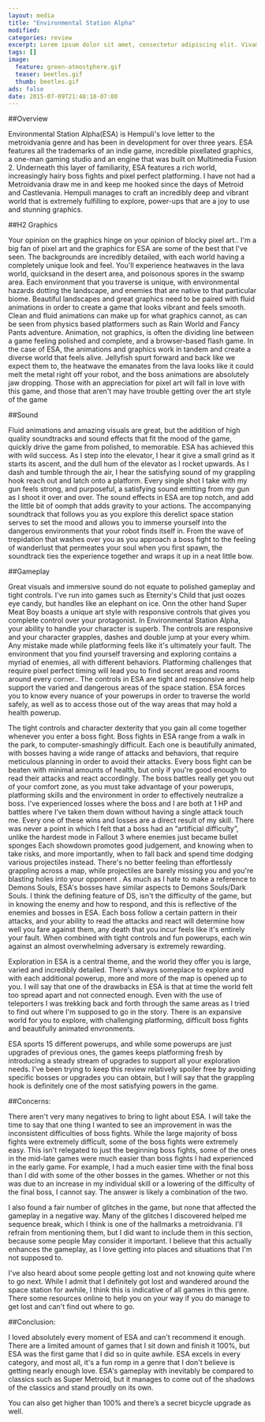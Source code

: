 ```yaml
---
layout: media
title: "Environmental Station Alpha"
modified:
categories: review
excerpt: Lorem ipsum dolor sit amet, consectetur adipiscing elit. Vivamus tincidunt faucibus est, ut luctus neque. Duis vitae sem tortor. Sed non venenatis turpis, malesuada volutpat enim. Maecenas maximus ultricies consequat. Cras maximus quam ac condimentum efficitur.
tags: []
image:
  feature: green-atmostphere.gif
  teaser: beetles.gif
  thumb: beetles.gif
ads: false
date: 2015-07-09T21:48:18-07:00
---
```


##Overview

Environmental Station Alpha(ESA) is Hempuli's love letter to the metroidvania genre and has been in development for over three years. ESA features all the trademarks of an indie game, incredible pixellated graphics, a one-man gaming studio and an engine that was built on Multimedia Fusion 2. Underneath this layer of familiarity, ESA features a rich world, increasingly hairy boss fights and pixel perfect platforming. I have not had a Metroidvania draw me in and keep me hooked since the days of Metroid and Castlevania. Hempuli manages to craft an incredibly deep and vibrant world that is extremely fulfilling to explore, power-ups that are a joy to use and stunning graphics.

##H2 Graphics

Your opinion on the graphics hinge on your opinion of blocky pixel art.. I'm a big fan of pixel art and the graphics for ESA are some of the best that I've seen. The backgrounds are incredibly detailed, with each world having a completely unique look and feel. You'll experience heatwaves in the lava world, quicksand in the desert area, and poisonous spores in the swamp area. Each environment that you traverse is unique, with environmental hazards dotting the landscape, and enemies that are native to that particular biome. Beautiful landscapes and great graphics need to be paired with fluid animations in order to create a game that looks vibrant and feels smooth. Clean and fluid animations can make up for what graphics cannot, as can be seen from physics based platformers such as Rain World and Fancy Pants adventure. Animation, not graphics, is often the dividing line between a game feeling polished and complete, and a browser-based flash game. In the case of ESA, the animations and graphics work in tandem and create a diverse world that feels alive. Jellyfish spurt forward and back like we expect them to, the heatwave the emanates from the lava looks like it could melt the metal right off your robot, and the boss animations are absolutely jaw dropping. Those with an appreciation for pixel art will fall in love with this game, and those that aren't may have trouble getting over the art style of the game

##Sound

Fluid animations and amazing visuals are great, but the addition of high quality soundtracks and sound effects that fit the mood of the game, quickly drive the game from polished, to memorable. ESA has achieved this with wild success. As I step into the elevator, I hear it give a small grind as it starts its ascent, and the dull hum of the elevator as I rocket upwards. As I dash and tumble through the air, I hear the satisfying sound of my grappling hook reach out and latch onto a platform. Every single shot I take with my gun feels strong, and purposeful, a satisfying sound emitting from my gun as I shoot it over and over. The sound effects in ESA are top notch, and add the little bit of oomph that adds gravity to your actions. The accompanying soundtrack that follows you as you explore this derelict space station serves to set the mood and allows you to immerse yourself into the dangerous environments that your robot finds itself in. From the wave of trepidation that washes over you as you approach a boss fight to the feeling of wanderlust that permeates your soul when you first spawn, the soundtrack ties the experience together and wraps it up in a neat little bow.

##Gameplay

Great visuals and immersive sound do not equate to polished gameplay and tight controls. I've run into games such as Eternity's Child that just oozes eye candy, but handles like an elephant on ice. Onn the other hand Super Meat Boy boasts a unique art style with responsive controls that gives you complete control over your protagonist. In Environmental Station Alpha, your ability to handle your character is superb. The controls are responsive and your character grapples, dashes and double jump at your every whim. Any mistake made while platforming feels like it's ultimately your fault. The environment that you find yourself traversing and exploring contains a myriad of enemies, all with different behaviors. Platforming challenges that require pixel perfect timing will lead you to find secret areas and rooms around every corner.. The controls in ESA are tight and responsive and help support the varied and dangerous areas of the space station. ESA forces you to know every nuance of your powerups in order to traverse the world safely, as well as to access those out of the way areas that may hold a health powerup.

The tight controls and character dexterity that you gain all come together whenever you enter a boss fight. Boss fights in ESA range from a walk in the park, to computer-smashingly difficult. Each one is beautifully animated, with bosses having a wide range of attacks and behaviors, that require meticulous planning in order to avoid their attacks. Every boss fight can be beaten with minimal amounts of health, but only if you're good enough to read their attacks and react accordingly. The boss battles really get you out of your comfort zone, as you must take advantage of your powerups, platforming skills and the environment in order to effectively neutralize a boss. I've experienced losses where the boss and I are both at 1 HP and battles where I’ve taken them down without having a single attack touch me. Every one of these wins and losses are a direct result of my skill.  There was never a point in which I felt that a boss had an “artificial difficulty”, unlike the hardest mode in Fallout 3 where enemies just became bullet sponges  Each showdown promotes good judgement, and knowing when to take risks, and more importantly, when to fall back and spend time dodging various projectiles instead. There's no better feeling than effortlessly grappling across a map, while projectiles are barely missing you and you're blasting holes into your opponent . As much as I hate to make a reference to Demons Souls, ESA's bosses have similar aspects to Demons Souls/Dark Souls. I think the defining feature of DS, isn't the difficulty of the game, but in knowing the enemy and how to respond, and this is reflective of the enemies and bosses in ESA.  Each boss follow a certain pattern in their attacks, and your ability to read the attacks and react will determine how well you fare against them, any death that you incur feels like it's entirely your fault. When combined with tight controls and fun powerups, each win against an almost overwhelming adversary is extremely rewarding.

Exploration in ESA is a central theme, and the world they offer you is large, varied and incredibly detailed. There's always someplace to explore and with each additional powerup, more and more of the map is opened up to you. I will say that one of the drawbacks in ESA is that at time the world felt too spread apart and not connected enough.  Even with the use of teleporters I was trekking back and forth through the same areas as I tried to find out where I'm supposed to go in the story. There is an expansive world for you to explore, with challenging platforming, difficult boss fights and beautifully animated envronments.

ESA sports 15 different powerups, and while some powerups are just upgrades of previous ones, the games keeps platforming fresh by introducing a steady stream of upgrades to support all your exploration needs. I've been trying to keep this review relatively spoiler free by avoiding specific bosses or upgrades you can obtain, but I will say that the grappling hook is definitely one of the most satisfying powers in the game.

<div class="gfyitem" data-controls=false data-expand=true data-id="AdmirableGrouchyHorsechestnutleafminer" ></div> 

##Concerns:

There aren't very many negatives to bring to light about ESA. I will take the time to say that one thing I wanted to see an improvement in was the inconsistent difficulties of boss fights. While the large majority of boss fights were extremely difficult, some of the boss fights were extremely easy. This isn't relegated to just the beginning boss fights, some of the ones in the mid-late games were much easier than boss fights I had experienced in the early game. For example, I had a much easier time with the final boss than I did with some of the other bosses in the games. Whether or not this was due to an increase in my individual skill or a lowering of the difficulty of the final boss, I cannot say. The answer is likely a combination of the two.

I also found a fair number of glitches in the game, but none that affected the gameplay in a negative way. Many of the glitches I discovered helped me sequence break, which I think is one of the hallmarks a metroidvania. I'll refrain from mentioning them, but I did want to include them in this section, because some people May consider it important. I believe that this actually enhances the gameplay, as I love getting into places and situations that I'm not supposed to.

I've also heard about some people getting lost and not knowing quite where to go next. While I admit that I definitely got lost and wandered around the space station for awhile, I think this is indicative of all games in this genre. There some resources online to help you on your way if you do manage to get lost and can't find out where to go.

##Conclusion:

I loved absolutely every moment of ESA and can't recommend it enough. There are a limited amount of games that I sit down and finish it 100%, but ESA was the first game that I did so in quite awhile. ESA excels in every category, and most all, it's a fun romp in a genre that I don't believe is getting nearly enough love. ESA's gameplay with inevitably be compared to classics such as Super Metroid, but it manages to come out of the shadows of the classics and stand proudly on its own.

You can also get higher than 100% and there’s a secret bicycle upgrade as well.


